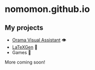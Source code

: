 # nomomon.github.io
## My projects
* [Orama Visual Assistant](https://nomomon.github.io/OramaVA/) :eye:
* [LaTeXGen](https://nomomon.github.io/LaTeXGen/) :dna:
* Games :space_invader:

More coming soon!
